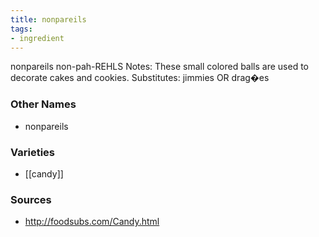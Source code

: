 ```yaml
---
title: nonpareils
tags:
- ingredient
---
```

nonpareils non-pah-REHLS Notes: These small colored balls are used to decorate cakes and cookies. Substitutes: jimmies OR drag�es

### Other Names

* nonpareils

### Varieties

* [[candy]]

### Sources
* http://foodsubs.com/Candy.html
